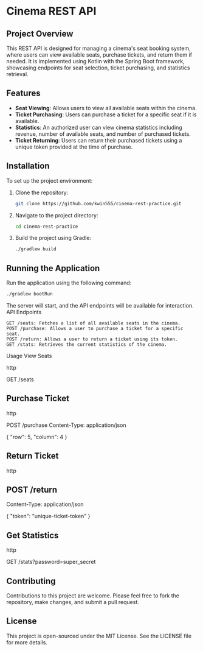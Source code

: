 # Cinema REST API

## Project Overview

This REST API is designed for managing a cinema's seat booking system, where users can view available seats, purchase tickets, and return them if needed. It is implemented using Kotlin with the Spring Boot framework, showcasing endpoints for seat selection, ticket purchasing, and statistics retrieval.

## Features

- **Seat Viewing**: Allows users to view all available seats within the cinema.
- **Ticket Purchasing**: Users can purchase a ticket for a specific seat if it is available.
- **Statistics**: An authorized user can view cinema statistics including revenue, number of available seats, and number of purchased tickets.
- **Ticket Returning**: Users can return their purchased tickets using a unique token provided at the time of purchase.

## Installation

To set up the project environment:

1. Clone the repository:
    ```bash
    git clone https://github.com/kwin555/cinema-rest-practice.git
    ```
2. Navigate to the project directory:
    ```bash
    cd cinema-rest-practice
    ```
3. Build the project using Gradle:
    ```bash
    ./gradlew build
    ```

## Running the Application

Run the application using the following command:

```bash
./gradlew bootRun
```

The server will start, and the API endpoints will be available for interaction.
API Endpoints

    GET /seats: Fetches a list of all available seats in the cinema.
    POST /purchase: Allows a user to purchase a ticket for a specific seat.
    POST /return: Allows a user to return a ticket using its token.
    GET /stats: Retrieves the current statistics of the cinema.


Usage
View Seats

http

GET /seats

## Purchase Ticket

http

POST /purchase
Content-Type: application/json

{
    "row": 5,
    "column": 4
}

## Return Ticket

http

## POST /return
Content-Type: application/json

{
    "token": "unique-ticket-token"
}

## Get Statistics

http

GET /stats?password=super_secret


## Contributing

Contributions to this project are welcome. Please feel free to fork the repository, make changes, and submit a pull request.

## License

This project is open-sourced under the MIT License. See the LICENSE file for more details.


